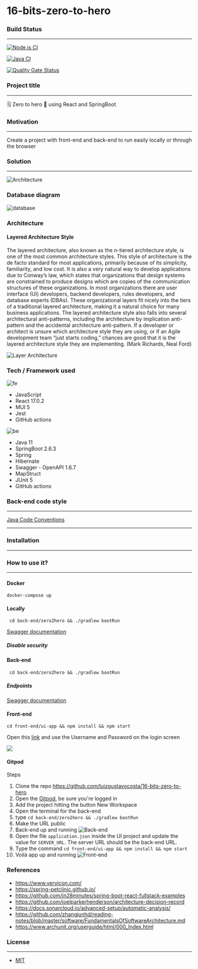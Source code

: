 # 16-bits-zero-to-hero

### Build Status
<hr>

[![Node.js CI](https://github.com/luizgustavocosta/16-bits-zero-to-hero/actions/workflows/node.js.yml/badge.svg)](https://github.com/luizgustavocosta/16-bits-zero-to-hero/actions/workflows/node.js.yml)

[![Java CI](https://github.com/luizgustavocosta/16-bits-zero-to-hero/actions/workflows/gradle.yml/badge.svg)](https://github.com/luizgustavocosta/16-bits-zero-to-hero/actions/workflows/gradle.yml)

[![Quality Gate Status](https://sonarcloud.io/api/project_badges/measure?project=luizgustavocosta_16-bits-zero-to-hero&metric=alert_status)](https://sonarcloud.io/summary/new_code?id=luizgustavocosta_16-bits-zero-to-hero)

### Project title
<hr>
🗒 Zero to hero 🚀 using React and SpringBoot

### Motivation
<hr>
Create a project with front-end and back-end to run easily locally or through the browser

### Solution
<hr>

![Architecture](documentation/images/Architectural_diagram.png)

### Database diagram
![database](documentation/images/ER_Diagram.png)

### Architecture 
#### Layered Architecture Style

The layered architecture, also known as the n-tiered architecture style, is one of the most common architecture styles. This style of architecture is the de facto standard for most applications, primarily because of its simplicity, familiarity, and low cost. It is also a very natural way to develop applications due to Conway’s law, which states that organizations that design systems are constrained to produce designs which are copies of the communication structures of these organizations. In most organizations there are user interface (UI) developers, backend developers, rules developers, and database experts (DBAs). These organizational layers fit nicely into the tiers of a traditional layered architecture, making it a natural choice for many business applications. The layered architecture style also falls into several architectural anti-patterns, including the architecture by implication anti-pattern and the accidental architecture anti-pattern. If a developer or architect is unsure which architecture style they are using, or if an Agile development team “just starts coding,” chances are good that it is the layered architecture style they are implementing. (Mark Richards, Neal Ford)

![Layer Architecture](documentation/images/Layer.png)

### Tech / Framework used

![fe](documentation/images/front-end-language-32.png)
- JavaScript
- React 17.0.2
- MUI 5
- Jest
- GitHub actions

![be](documentation/images/java-development-32.png)
- Java 11
- SpringBoot 2.6.3
- Spring
- Hibernate
- Swagger - OpenAPI 1.6.7
- MapStruct
- JUnit 5
- GitHub actions

### Back-end code style
<hr>

[Java Code Conventions](https://www.oracle.com/java/technologies/javase/codeconventions-contents.html)

<hr>

### Installation
<hr>

### How to use it?
<hr>

#### Docker

`docker-compose up`

#### Locally
```
 cd back-end/zero2hero && ./gradlew bootRun
```
[Swagger documentation](http://127.0.0.1:8080/swagger-ui/index.html)

##### Disable security
#### Back-end

```
 cd back-end/zero2hero && ./gradlew bootRun
```

##### Endpoints
[Swagger documentation](http://127.0.0.1:8080/swagger-ui/index.html)


#### Front-end

```
cd front-end/ui-app && npm install && npm start
```

Open this [link](http://127.0.0.1:3000/) and use the Username and Password on the login screen

<kdb><img src="https://github.com/luizgustavocosta/16-bits-zero-to-hero/blob/main/documentation/images/login.png"/></kdb>

#### Gitpod

Steps

1. Clone the repo https://github.com/luizgustavocosta/16-bits-zero-to-hero
2. Open the [Gitpod](https://www.gitpod.io/), be sure you're logged in
3. Add the project hitting the button New Workspace
4. Open the terminal for the back-end
5. type ```cd back-end/zero2hero && ./gradlew bootRun```
6. Make the URL public
7. Back-end up and running ![Back-end](documentation/images/Gitpod-backend.png) 
8. Open the file ``application.json`` inside the UI project and update the value for ``SERVER_URL``. The server URL should be the back-end URL.
9. Type the command ``cd front-end/ui-app && npm install && npm start``
10. Voilà app up and running ![Front-end](documentation/images/React-frontend.png)

### References

- https://www.veryicon.com/
- https://spring-petclinic.github.io/
- https://github.com/in28minutes/spring-boot-react-fullstack-examples
- https://github.com/joelparkerhenderson/architecture-decision-record
- https://docs.sonarcloud.io/advanced-setup/automatic-analysis/
- https://github.com/zhangjunhd/reading-notes/blob/master/software/FundamentalsOfSoftwareArchitecture.md
- https://www.archunit.org/userguide/html/000_Index.html

### License
<hr>

+ [MIT](https://choosealicense.com/licenses/mit/)